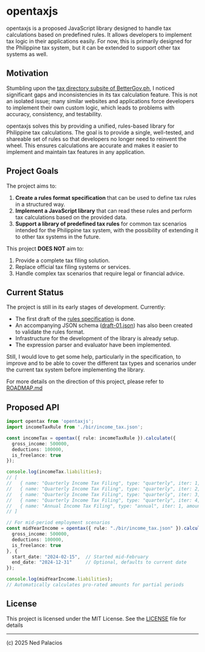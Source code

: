 # opentaxjs
opentaxjs is a proposed JavaScript library designed to handle tax calculations based on predefined rules. It allows developers to implement tax logic in their applications easily. For now, this is primarily designed for the Philippine tax system, but it can be extended to support other tax systems as well.

## Motivation
Stumbling upon the [tax directory subsite of BetterGov.ph](https://taxdirectory.bettergov.ph/), I noticed significant gaps and inconsistencies in its tax calculation feature. This is not an isolated issue; many similar websites and applications force developers to implement their own custom logic, which leads to problems with accuracy, consistency, and testability.

opentaxjs solves this by providing a unified, rules-based library for Philippine tax calculations. The goal is to provide a single, well-tested, and shareable set of rules so that developers no longer need to reinvent the wheel. This ensures calculations are accurate and makes it easier to implement and maintain tax features in any application.

## Project Goals
The project aims to:

1. **Create a rules format specification** that can be used to define tax rules in a structured way.
2. **Implement a JavaScript library** that can read these rules and perform tax calculations based on the provided data.
3. **Support a library of predefined tax rules** for common tax scenarios intended for the Philippine tax system, with the possibility of extending it to other tax systems in the future.

This project **DOES NOT** aim to:
1. Provide a complete tax filing solution.
2. Replace official tax filing systems or services.
3. Handle complex tax scenarios that require legal or financial advice.

## Current Status
The project is still in its early stages of development. Currently:
- The first draft of the [rules specification](RULES_SPEC.md) is done.
- An accompanying JSON schema ([draft-01.json](draft-01.json)) has also been created to validate the rules format.
- Infrastructure for the development of the library is already setup.
- The expression parser and evaluator have been implemented.

Still, I would love to get some help, particularly in the specification, to improve and to be able to cover the different tax types and scenarios under the current tax system before implementing the library.

For more details on the direction of this project, please refer to [ROADMAP.md](ROADMAP.md)

## Proposed API

```typescript
import opentax from 'opentaxjs';
import incomeTaxRule from './bir/income_tax.json';

const incomeTax = opentax({ rule: incomeTaxRule }).calculate({
  gross_income: 500000,
  deductions: 100000,
  is_freelance: true
});

console.log(incomeTax.liabilities);
// [
//   { name: "Quarterly Income Tax Filing", type: "quarterly", iter: 1, amount: 12000, target_filing_date: Date },
//   { name: "Quarterly Income Tax Filing", type: "quarterly", iter: 2, amount: 12000, target_filing_date: Date },
//   { name: "Quarterly Income Tax Filing", type: "quarterly", iter: 3, amount: 12000, target_filing_date: Date },
//   { name: "Quarterly Income Tax Filing", type: "quarterly", iter: 4, amount: 12000, target_filing_date: Date },
//   { name: "Annual Income Tax Filing", type: "annual", iter: 1, amount: 48000, target_filing_date: Date }
// ]

// For mid-period employment scenarios
const midYearIncome = opentax({ rule: "./bir/income_tax.json" }).calculate({
  gross_income: 500000,
  deductions: 100000,
  is_freelance: true
}, {
  start_date: "2024-02-15",  // Started mid-February
  end_date: "2024-12-31"     // Optional, defaults to current date
});

console.log(midYearIncome.liabilities);
// Automatically calculates pro-rated amounts for partial periods
```

## License
This project is licensed under the MIT License. See the [LICENSE](LICENSE) file for details

---

(c) 2025 Ned Palacios
